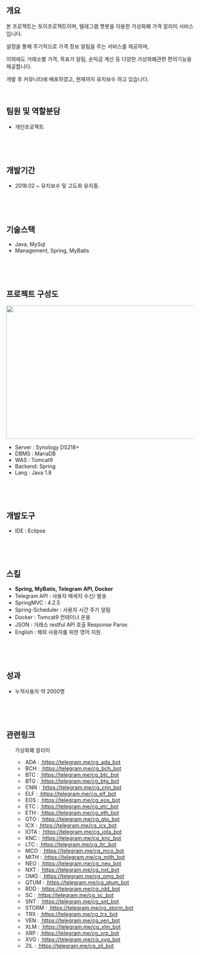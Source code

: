 <h2><strong>개요</strong></h2>

<p>본 프로젝트는 토이프로젝트이며, 텔레그램 챗봇을&nbsp;이용한 가상화폐 가격 알리미 서비스입니다.</p>

<p>설정을 통해 주기적으로 가격 정보&nbsp;알림을 주는 서비스를 제공하며,</p>

<p>이외에도 거래소별 가격, 목표가 알림, 손익금 계산 등 다양한 가상화폐관련 편의기능을 제공합니다.</p>

<p>개발 후 커뮤니티에 배포하였고, 현재까지 유지보수 하고 있습니다.</p>

<p>&nbsp;</p>

<h2><strong>팀원 및 역할분담</strong></h2>

<ul>
	<li>개인프로젝트</li>
</ul>

<p>&nbsp;</p>

<p>&nbsp;</p>

<h2><strong>개발기간</strong></h2>

<ul>
	<li>2018.02 ~ 유지보수 및 고도화 유지중.</li>
</ul>

<p>&nbsp;</p>

<p>&nbsp;</p>

<h2>기술스택</h2>

<ul>
	<li>Java, MySql</li>
	<li>Management, Spring, MyBatis</li>
</ul>

<p>&nbsp;</p>

<p>&nbsp;</p>

<h2><strong>프로젝트 구성도</strong></h2>

<p><img alt="" src="/uploaded/project/image/VZKRPS181224235523.JPG" style="height:358px; width:640px"/></p>

<ul>
	<li>Server : Synology DS218+</li>
	<li>DBMS : MariaDB</li>
	<li>WAS&nbsp;: Tomcat9</li>
	<li>Backend: Spring</li>
	<li>Lang : Java 1.8</li>
</ul>

<p>&nbsp;</p>

<p>&nbsp;</p>

<h2><strong><span style="color:null">개발도구</span></strong></h2>

<ul>
	<li><span style="color:null">IDE : Eclipse</span></li>
</ul>

<p>&nbsp;</p>

<p>&nbsp;</p>

<h2><strong>스킬</strong></h2>

<ul>
	<li><strong>Spring, MyBatis, Telegram API, Docker</strong></li>
	<li>Telegram API : 사용자 메세지 수신/ 발송</li>
	<li>SpringMVC : 4.2.5</li>
	<li>Spring-Scheduler : 사용자 시간 주기 알림</li>
	<li>Docker : Tomcat9 컨테이너 운용</li>
	<li>JSON : 거래소 restful API 호출 Response Parse.</li>
	<li>English : 해외 사용자를 위한 영어 지원.</li>
</ul>


<p>&nbsp;</p>

<p>&nbsp;</p>

<h2><strong>성과</strong></h2>

<ul>
	<li>누적사용자 약 2000명</li>
</ul>

<p>&nbsp;</p>

<p>&nbsp;</p>


<h2><strong>관련링크</strong></h2>

<ul
	<li>가상화폐 알리미&nbsp;
	<ul>
		<li>&nbsp;ADA :&nbsp;<a href="https://telegram.me/cg_ada_bot"> https://telegram.me/cg_ada_bot</a></li>
		<li>&nbsp;BCH :&nbsp;<a href="https://telegram.me/cg_bch_bot"> https://telegram.me/cg_bch_bot</a></li>
		<li>&nbsp;BTC :&nbsp;<a href="https://telegram.me/cg_btc_bot"> https://telegram.me/cg_btc_bot</a></li>
		<li>&nbsp;BTG :&nbsp;<a href="https://telegram.me/cg_btg_bot"> https://telegram.me/cg_btg_bot</a></li>
		<li>&nbsp;CNN :&nbsp;<a href="https://telegram.me/cg_cnn_bot"> https://telegram.me/cg_cnn_bot</a></li>
		<li>&nbsp;ELF :&nbsp;<a href="https://telegram.me/cg_elf_bot"> https://telegram.me/cg_elf_bot</a></li>
		<li>&nbsp;EOS :&nbsp;<a href="https://telegram.me/cg_eos_bot"> https://telegram.me/cg_eos_bot</a></li>
		<li>&nbsp;ETC :&nbsp;<a href="https://telegram.me/cg_etc_bot"> https://telegram.me/cg_etc_bot</a></li>
		<li>&nbsp;ETH :&nbsp;<a href="https://telegram.me/cg_eth_bot"> https://telegram.me/cg_eth_bot</a></li>
		<li>&nbsp;GTO :&nbsp;<a href="https://telegram.me/cg_gto_bot"> https://telegram.me/cg_gto_bot</a></li>
		<li>&nbsp;ICX :&nbsp;<a href="https://telegram.me/cg_icx_bot"> https://telegram.me/cg_icx_bot</a></li>
		<li>&nbsp;IOTA :&nbsp;<a href="https://telegram.me/cg_iota_bot"> https://telegram.me/cg_iota_bot</a></li>
		<li>&nbsp;KNC :&nbsp;<a href="https://telegram.me/cg_knc_bot"> https://telegram.me/cg_knc_bot</a></li>
		<li>&nbsp;LTC :&nbsp;<a href="https://telegram.me/cg_ltc_bot"> https://telegram.me/cg_ltc_bot</a></li>
		<li>&nbsp;MCO :&nbsp;<a href="https://telegram.me/cg_mco_bot"> https://telegram.me/cg_mco_bot</a></li>
		<li>&nbsp;MITH :&nbsp;<a href="https://telegram.me/cg_mith_bot"> https://telegram.me/cg_mith_bot</a></li>
		<li>&nbsp;NEO :&nbsp;<a href="https://telegram.me/cg_neo_bot"> https://telegram.me/cg_neo_bot</a></li>
		<li>&nbsp;NXT :&nbsp;<a href="https://telegram.me/cg_nxt_bot"> https://telegram.me/cg_nxt_bot</a></li>
		<li>&nbsp;OMG :&nbsp;<a href="https://telegram.me/cg_omg_bot"> https://telegram.me/cg_omg_bot</a></li>
		<li>&nbsp;QTUM :&nbsp;<a href="https://telegram.me/cg_qtum_bot"> https://telegram.me/cg_qtum_bot</a></li>
		<li>&nbsp;RDD :&nbsp;<a href="https://telegram.me/cg_rdd_bot"> https://telegram.me/cg_rdd_bot</a></li>
		<li>&nbsp;SC :&nbsp;<a href="https://telegram.me/cg_sc_bot"> https://telegram.me/cg_sc_bot</a></li>
		<li>&nbsp;SNT :&nbsp;<a href="https://telegram.me/cg_snt_bot"> https://telegram.me/cg_snt_bot</a></li>
		<li>&nbsp;STORM :&nbsp;<a href="https://telegram.me/cg_storm_bot"> https://telegram.me/cg_storm_bot</a></li>
		<li>&nbsp;TRX :&nbsp;<a href="https://telegram.me/cg_trx_bot"> https://telegram.me/cg_trx_bot</a></li>
		<li>&nbsp;VEN :&nbsp;<a href="https://telegram.me/cg_ven_bot"> https://telegram.me/cg_ven_bot</a></li>
		<li>&nbsp;XLM :&nbsp;<a href="https://telegram.me/cg_xlm_bot"> https://telegram.me/cg_xlm_bot</a></li>
		<li>&nbsp;XRP :&nbsp;<a href="https://telegram.me/cg_xrp_bot"> https://telegram.me/cg_xrp_bot</a></li>
		<li>&nbsp;XVG :&nbsp;<a href="https://telegram.me/cg_xvg_bot"> https://telegram.me/cg_xvg_bot</a></li>
		<li>&nbsp;ZIL :&nbsp;<a href="https://telegram.me/cg_zil_bot"> https://telegram.me/cg_zil_bot</a></li>
	</ul>
	</li>
</ul>

<p>&nbsp;</p>

<h2><br/>
&nbsp;</h2>

<p>&nbsp;</p>

<p>&nbsp;</p>

